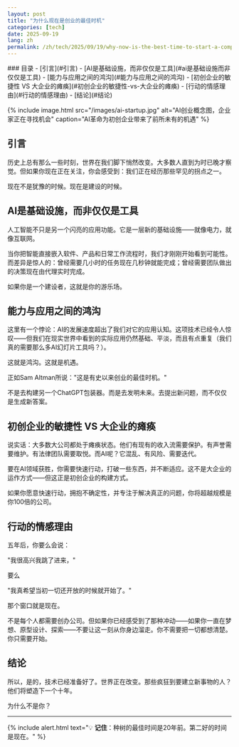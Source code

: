 ```yaml
---
layout: post
title: "为什么现在是创业的最佳时机"
categories: [tech]
date: 2025-09-19
lang: zh
permalink: /zh/tech/2025/09/19/why-now-is-the-best-time-to-start-a-company.html
---
```


<div class="table-of-contents" markdown="1">
### 目录
- [引言](#引言)
- [AI是基础设施，而非仅仅是工具](#ai是基础设施而非仅仅是工具)
- [能力与应用之间的鸿沟](#能力与应用之间的鸿沟)
- [初创企业的敏捷性 VS 大企业的瘫痪](#初创企业的敏捷性-vs-大企业的瘫痪)
- [行动的情感理由](#行动的情感理由)
- [结论](#结论)
</div>

{% include image.html src="/images/ai-startup.jpg" alt="AI创业概念图，企业家正在寻找机会" caption="AI革命为初创企业带来了前所未有的机遇" %}

## 引言

历史上总有那么一些时刻，世界在我们脚下悄然改变。大多数人直到为时已晚才察觉。但如果你现在正在关注，你会感受到：我们正在经历那些罕见的拐点之一。

现在不是犹豫的时候。现在是建设的时候。

## AI是基础设施，而非仅仅是工具

人工智能不只是另一个闪亮的应用功能。它是一层新的基础设施——就像电力，就像互联网。

当你把智能直接嵌入软件、产品和日常工作流程时，我们才刚刚开始看到可能性。而差异是惊人的：曾经需要几小时的任务现在几秒钟就能完成；曾经需要团队做出的决策现在由代理实时完成。

如果你是一个建设者，这就是你的游乐场。

## 能力与应用之间的鸿沟

这里有一个悖论：AI的发展速度超出了我们对它的应用认知。这项技术已经令人惊叹——但我们在现实世界中看到的实际应用仍然基础、平淡，而且有点重复（我们真的需要那么多AI幻灯片工具吗？）。

这就是鸿沟。这就是机遇。

正如Sam Altman所说："这是有史以来创业的最佳时机。"

不是去构建另一个ChatGPT包装器。而是去发明未来。去提出新问题，而不仅仅是生成新答案。

## 初创企业的敏捷性 VS 大企业的瘫痪

说实话：大多数大公司都处于瘫痪状态。他们有现有的收入流需要保护。有声誉需要维护。有法律团队需要取悦。而AI呢？它混乱、有风险、需要迭代。

要在AI领域获胜，你需要快速行动，打破一些东西，并不断适应。这不是大企业的运作方式——但这正是初创企业的构建方式。

如果你愿意快速行动，拥抱不确定性，并专注于解决真正的问题，你将超越规模是你100倍的公司。

## 行动的情感理由

五年后，你要么会说：

"我很高兴我跳了进来，"

要么

"我真希望当初一切还开放的时候就开始了。"

那个窗口就是现在。

不是每个人都需要创办公司。但如果你已经感受到了那种冲动——如果你一直在梦想、原型设计、探索——不要让这一刻从你身边溜走。你不需要把一切都想清楚。你只需要开始。

## 结论

所以，是的，技术已经准备好了。世界正在改变。那些疯狂到要建立新事物的人？他们将塑造下一个十年。

为什么不是你？

---

{% include alert.html text="💡 **记住**：种树的最佳时间是20年前。第二好的时间是现在。" %}